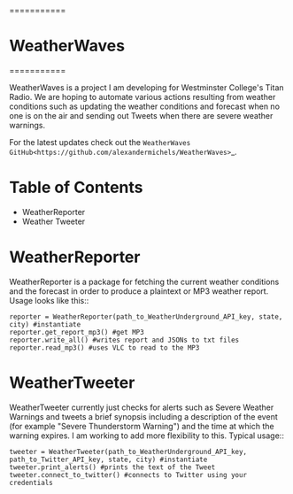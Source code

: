 ===========
# WeatherWaves
===========

WeatherWaves is a project I am developing for Westminster College's Titan Radio. We are hoping to automate various actions resulting from weather conditions such as updating the weather conditions and forecast when no one is on the air and sending out Tweets when there are severe weather warnings.

For the latest updates check out the `WeatherWaves GitHub<https://github.com/alexandermichels/WeatherWaves>`_.


Table of Contents
=================
* WeatherReporter
* Weather Tweeter

WeatherReporter
===============

WeatherReporter is a package for fetching the current weather conditions and the forecast in order to produce a plaintext or MP3 weather report. Usage looks like this::

    reporter = WeatherReporter(path_to_WeatherUnderground_API_key, state, city) #instantiate
    reporter.get_report_mp3() #get MP3
    reporter.write_all() #writes report and JSONs to txt files
    reporter.read_mp3() #uses VLC to read to the MP3

WeatherTweeter
==============

WeatherTweeter currently just checks for alerts such as Severe Weather Warnings and tweets a brief synopsis including a description of the event (for example "Severe Thunderstorm Warning") and the time at which the warning expires. I am working to add more flexibility to this. Typical usage::

    tweeter = WeatherTweeter(path_to_WeatherUnderground_API_key, path_to_Twitter_API_key, state, city) #instantiate
    tweeter.print_alerts() #prints the text of the Tweet
    tweeter.connect_to_twitter() #connects to Twitter using your credentials
